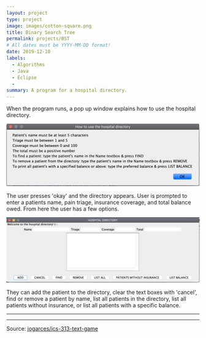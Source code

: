 ```yaml
---
layout: project
type: project
image: images/cotton-square.png
title: Binary Search Tree
permalink: projects/BST
# All dates must be YYYY-MM-DD format!
date: 2019-12-10
labels:
  - Algorithms
  - Java
  - Eclipse
  - 
summary: A program for a hospital directory.
---
```


When the program runs, a pop up window explains how to use the hospital directory.

<img class="ui image" src="../images/GUI.png">

The user presses 'okay' and the directory appears. User is prompted to enter a patients name, pain triage, insurance coverage, and total balance owed. From here the user has a few options. 

<img class="ui image" src="../images/GUImenu.png">

They can add the patient to the directory, clear the text boxes with 'cancel', find or remove a patient by name, list all patients in the directory, list all patients without insurance, or list all patients with a specific balance.

<hr>


<hr>

Source: <a href="https://github.com/jogarces/ics-313-text-game"><i class="large github icon "></i>jogarces/ics-313-text-game</a>

